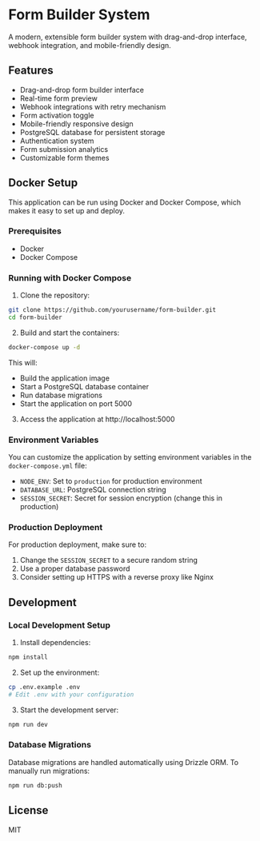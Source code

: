 # Form Builder System

A modern, extensible form builder system with drag-and-drop interface, webhook integration, and mobile-friendly design.

## Features

- Drag-and-drop form builder interface
- Real-time form preview
- Webhook integrations with retry mechanism
- Form activation toggle
- Mobile-friendly responsive design
- PostgreSQL database for persistent storage
- Authentication system
- Form submission analytics
- Customizable form themes

## Docker Setup

This application can be run using Docker and Docker Compose, which makes it easy to set up and deploy.

### Prerequisites

- Docker
- Docker Compose

### Running with Docker Compose

1. Clone the repository:
```bash
git clone https://github.com/yourusername/form-builder.git
cd form-builder
```

2. Build and start the containers:
```bash
docker-compose up -d
```

This will:
- Build the application image
- Start a PostgreSQL database container
- Run database migrations
- Start the application on port 5000

3. Access the application at http://localhost:5000

### Environment Variables

You can customize the application by setting environment variables in the `docker-compose.yml` file:

- `NODE_ENV`: Set to `production` for production environment
- `DATABASE_URL`: PostgreSQL connection string
- `SESSION_SECRET`: Secret for session encryption (change this in production)

### Production Deployment

For production deployment, make sure to:

1. Change the `SESSION_SECRET` to a secure random string
2. Use a proper database password
3. Consider setting up HTTPS with a reverse proxy like Nginx

## Development

### Local Development Setup

1. Install dependencies:
```bash
npm install
```

2. Set up the environment:
```bash
cp .env.example .env
# Edit .env with your configuration
```

3. Start the development server:
```bash
npm run dev
```

### Database Migrations

Database migrations are handled automatically using Drizzle ORM. To manually run migrations:

```bash
npm run db:push
```

## License

MIT
